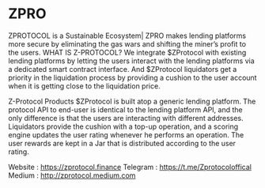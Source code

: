 # ZPRO
ZPROTOCOL is a Sustainable Ecosystem|
ZPRO makes lending platforms more secure by eliminating the gas wars and shifting the miner’s profit to the users.
WHAT IS Z-PROTOCOL?
We integrate $ZProtocol with existing lending platforms by letting the users interact with the lending platforms via a dedicated smart contract interface. And $ZProtocol liquidators get a priority in the liquidation process by providing a cushion to the user account when it is getting close to the liquidation price.

Z-Protocol Products
$ZProtocol is built atop a generic lending platform. The protocol API to end-user is identical to the lending platform API, and the only difference is that the users are interacting with different addresses. Liquidators provide the cushion with a top-up operation, and a scoring engine updates the user rating whenever he performs an operation. The user rewards are kept in a Jar that is distributed according to the user rating.

Website : https://zprotocol.finance
Telegram : https://t.me/Zprotocoloffical
Medium : http://zprotocol.medium.com
